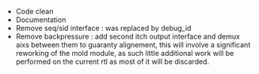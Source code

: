 - Code clean
- Documentation
- Remove seq/sid interface : was replaced by debug\_id
- Remove backpressure : add second itch output interface and demux aixs between them to guaranty 
    alignement, this will involve a significant reworking of the mold module, as such little
    additional work will be performed on the current rtl as most of it will be discarded.

